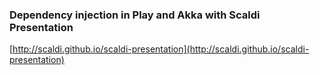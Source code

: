 ### Dependency injection in Play and Akka with Scaldi Presentation

[http://scaldi.github.io/scaldi-presentation](http://scaldi.github.io/scaldi-presentation)
